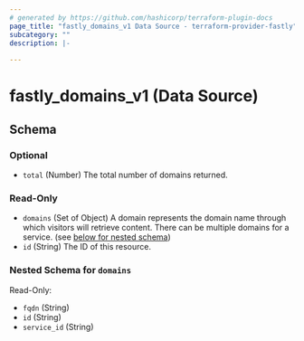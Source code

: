 ```yaml
---
# generated by https://github.com/hashicorp/terraform-plugin-docs
page_title: "fastly_domains_v1 Data Source - terraform-provider-fastly"
subcategory: ""
description: |-
  
---
```


# fastly_domains_v1 (Data Source)





<!-- schema generated by tfplugindocs -->
## Schema

### Optional

- `total` (Number) The total number of domains returned.

### Read-Only

- `domains` (Set of Object) A domain represents the domain name through which visitors will retrieve content. There can be multiple domains for a service. (see [below for nested schema](#nestedatt--domains))
- `id` (String) The ID of this resource.

<a id="nestedatt--domains"></a>
### Nested Schema for `domains`

Read-Only:

- `fqdn` (String)
- `id` (String)
- `service_id` (String)
